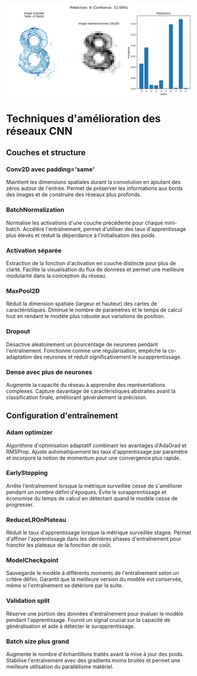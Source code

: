 ![alt text](images/image-4.png)

# Techniques d'amélioration des réseaux CNN

## Couches et structure

### Conv2D avec padding='same'
Maintient les dimensions spatiales durant la convolution en ajoutant des zéros autour de l'entrée. Permet de préserver les informations aux bords des images et de construire des réseaux plus profonds.

### BatchNormalization
Normalise les activations d'une couche précédente pour chaque mini-batch. Accélère l'entraînement, permet d'utiliser des taux d'apprentissage plus élevés et réduit la dépendance à l'initialisation des poids.

### Activation séparée
Extraction de la fonction d'activation en couche distincte pour plus de clarté. Facilite la visualisation du flux de données et permet une meilleure modularité dans la conception du réseau.

### MaxPool2D
Réduit la dimension spatiale (largeur et hauteur) des cartes de caractéristiques. Diminue le nombre de paramètres et le temps de calcul tout en rendant le modèle plus robuste aux variations de position.

### Dropout
Désactive aléatoirement un pourcentage de neurones pendant l'entraînement. Fonctionne comme une régularisation, empêche la co-adaptation des neurones et réduit significativement le surapprentissage.

### Dense avec plus de neurones
Augmente la capacité du réseau à apprendre des représentations complexes. Capture davantage de caractéristiques abstraites avant la classification finale, améliorant généralement la précision.

## Configuration d'entraînement

### Adam optimizer
Algorithme d'optimisation adaptatif combinant les avantages d'AdaGrad et RMSProp. Ajuste automatiquement les taux d'apprentissage par paramètre et incorpore la notion de momentum pour une convergence plus rapide.

### EarlyStopping
Arrête l'entraînement lorsque la métrique surveillée cesse de s'améliorer pendant un nombre défini d'époques. Évite le surapprentissage et économise du temps de calcul en détectant quand le modèle cesse de progresser.

### ReduceLROnPlateau
Réduit le taux d'apprentissage lorsque la métrique surveillée stagne. Permet d'affiner l'apprentissage dans les dernières phases d'entraînement pour franchir les plateaux de la fonction de coût.

### ModelCheckpoint
Sauvegarde le modèle à différents moments de l'entraînement selon un critère défini. Garantit que la meilleure version du modèle est conservée, même si l'entraînement se détériore par la suite.

### Validation split
Réserve une portion des données d'entraînement pour évaluer le modèle pendant l'apprentissage. Fournit un signal crucial sur la capacité de généralisation et aide à détecter le surapprentissage.

### Batch size plus grand
Augmente le nombre d'échantillons traités avant la mise à jour des poids. Stabilise l'entraînement avec des gradients moins bruités et permet une meilleure utilisation du parallélisme matériel.
